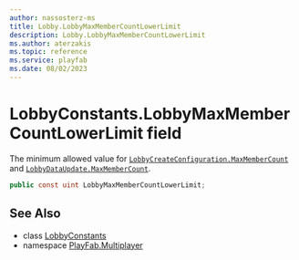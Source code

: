 ```yaml
---
author: nassosterz-ms
title: Lobby.LobbyMaxMemberCountLowerLimit
description: Lobby.LobbyMaxMemberCountLowerLimit
ms.author: aterzakis
ms.topic: reference
ms.service: playfab
ms.date: 08/02/2023
---
```


# LobbyConstants.LobbyMaxMemberCountLowerLimit field

The minimum allowed value for [`LobbyCreateConfiguration.MaxMemberCount`](../LobbyCreateConfiguration.md) and [`LobbyDataUpdate.MaxMemberCount`](../LobbyDataUpdate.md).

```csharp
public const uint LobbyMaxMemberCountLowerLimit;
```

## See Also

* class [LobbyConstants](../LobbyConstants.md)
* namespace [PlayFab.Multiplayer](../../PlayFabMultiplayerSDK.md)


